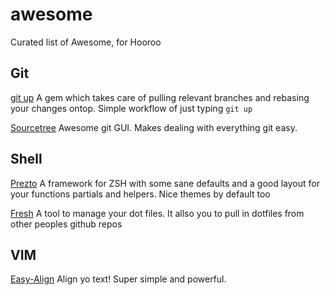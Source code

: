 # awesome
Curated list of Awesome, for Hooroo


## Git
[git up](https://github.com/aanand/git-up) A gem which takes care of pulling relevant branches and rebasing your changes ontop. Simple workflow of just typing `git up`

[Sourcetree](https://www.sourcetreeapp.com/) Awesome git GUI. Makes dealing with everything git easy.

## Shell
[Prezto](https://github.com/sorin-ionescu/prezto) A framework for ZSH with some sane defaults and a good layout for your functions partials and helpers. Nice themes by default too

[Fresh](http://freshshell.com/) A tool to manage your dot files. It allso you to pull in dotfiles from other peoples github repos

## VIM
[Easy-Align](https://github.com/junegunn/vim-easy-align) Align yo text! Super simple and powerful.
